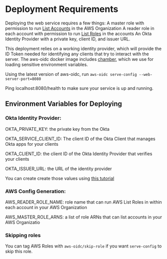 # Deployment Requirements
Deploying the web service requires a few things:
A master role with permission to run [List Accounts](https://docs.aws.amazon.com/cli/latest/reference/organizations/list-accounts.html) in the AWS Organization
A reader role in each account with permission to run [List Roles](https://docs.aws.amazon.com/cli/latest/reference/iam/list-roles.html) in the accounts
An Okta Identity Provider with a private key, client ID, and issuer URL.

This deployment relies on a working identity provider, which will provide the ID Token needed for identifying any clients that try to interact with the server. The aws-oidc docker image includes [chamber](https://github.com/segmentio/chamber/), which we use for loading sensitive environment variables.

Using the latest version of aws-oidc, run `aws-oidc serve-config --web-server-port=8080`

Ping localhost:8080/health to make sure your service is up and running.

## Environment Variables for Deploying
### Okta Identity Provider:
OKTA_PRIVATE_KEY: the private key from the Okta

OKTA_SERVICE_CLIENT_ID: The client ID of the Okta Client that manages Okta apps for your clients

OKTA_CLIENT_ID: the client ID of the Okta Identity Provider that verifies your clients

OKTA_ISSUER_URL: the URL of the identity provider

You can create create those values using [this tutorial](https://developer.okta.com/docs/guides/create-an-api-token/overview/)


###  AWS Config Generation:
AWS_READER_ROLE_NAME: role name that can run AWS List Roles in within each account in your AWS Organization

AWS_MASTER_ROLE_ARNS: a list of role ARNs that can list accounts in your AWS Organizatio

### Skipping roles
You can tag AWS Roles with `aws-oidc/skip-role` if you want `serve-config` to skip this role.
